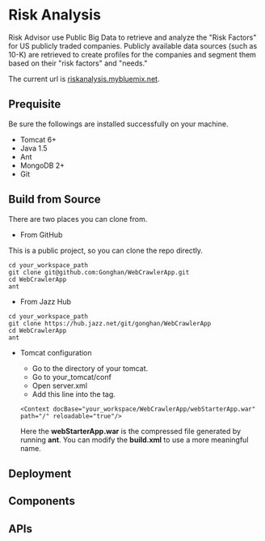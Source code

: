 # Risk Analysis

Risk Advisor use Public Big Data to retrieve and analyze the "Risk Factors" for US publicly traded companies. Publicly available data sources (such as 10-K) are retrieved to create profiles for the companies and segment them based on their "risk factors" and "needs."

The current url is [riskanalysis.mybluemix.net](http://riskanalysis.mybluemix.net/).

## Prequisite

Be sure the followings are installed successfully on your machine.

*   Tomcat 6+
*   Java 1.5
*   Ant
*   MongoDB 2+
*   Git

## Build from Source

There are two places you can clone from.

* From GitHub

This is a public project, so you can clone the repo directly.

```
cd your_workspace_path
git clone git@github.com:Gonghan/WebCrawlerApp.git
cd WebCrawlerApp
ant
```

* From Jazz Hub

```
cd your_workspace_path
git clone https://hub.jazz.net/git/gonghan/WebCrawlerApp
cd WebCrawlerApp
ant
```

* Tomcat configuration
  * Go to the directory of your tomcat.
  * Go to your_tomcat/conf
  * Open server.xml
  * Add this line into the <host> tag.
  
  ```
  <Context docBase="your_workspace/WebCrawlerApp/webStarterApp.war" path="/" reloadable="true"/>
  ```
  Here the **webStarterApp.war** is the compressed file generated by running **ant**. You can modify the **build.xml** to use a more meaningful name.

## Deployment

## Components

## APIs
